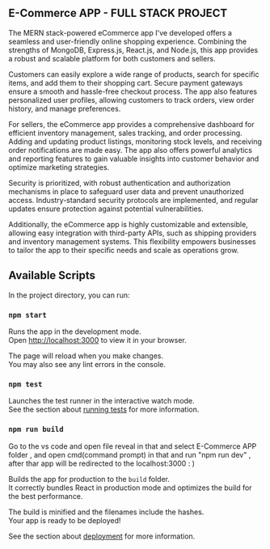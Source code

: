## E-Commerce APP - FULL STACK PROJECT

The MERN stack-powered eCommerce app I've developed offers a seamless and user-friendly online shopping experience. Combining the strengths of MongoDB, Express.js, React.js, and Node.js, this app provides a robust and scalable platform for both customers and sellers.

Customers can easily explore a wide range of products, search for specific items, and add them to their shopping cart. Secure payment gateways ensure a smooth and hassle-free checkout process. The app also features personalized user profiles, allowing customers to track orders, view order history, and manage preferences.

For sellers, the eCommerce app provides a comprehensive dashboard for efficient inventory management, sales tracking, and order processing. Adding and updating product listings, monitoring stock levels, and receiving order notifications are made easy. The app also offers powerful analytics and reporting features to gain valuable insights into customer behavior and optimize marketing strategies.

Security is prioritized, with robust authentication and authorization mechanisms in place to safeguard user data and prevent unauthorized access. Industry-standard security protocols are implemented, and regular updates ensure protection against potential vulnerabilities.

Additionally, the eCommerce app is highly customizable and extensible, allowing easy integration with third-party APIs, such as shipping providers and inventory management systems. This flexibility empowers businesses to tailor the app to their specific needs and scale as operations grow.



## Available Scripts

In the project directory, you can run:

### `npm start`

Runs the app in the development mode.\
Open [http://localhost:3000](http://localhost:3000) to view it in your browser.

The page will reload when you make changes.\
You may also see any lint errors in the console.

### `npm test`

Launches the test runner in the interactive watch mode.\
See the section about [running tests](https://facebook.github.io/create-react-app/docs/running-tests) for more information.

### `npm run build`

Go to the vs code and open file reveal in that and select E-Commerce APP folder , and open cmd(command prompt) in that and run "npm run dev" , after thar app will be redirected to the localhost:3000  : )

Builds the app for production to the `build` folder.\
It correctly bundles React in production mode and optimizes the build for the best performance.

The build is minified and the filenames include the hashes.\
Your app is ready to be deployed!

See the section about [deployment](https://facebook.github.io/create-react-app/docs/deployment) for more information.



